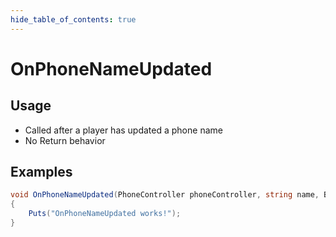 ```yaml
---
hide_table_of_contents: true
---
```


# OnPhoneNameUpdated

## Usage

* Called after a player has updated a phone name
* No Return behavior

## Examples

```csharp title=""
void OnPhoneNameUpdated(PhoneController phoneController, string name, BasePlayer player)
{
    Puts("OnPhoneNameUpdated works!");
}
```

